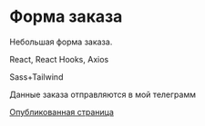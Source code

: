 # Форма заказа
Небольшая форма заказа.

React, React Hooks, Axios

Sass+Tailwind

Данные заказа отправляются в мой телеграмм

[Опубликованная страница](https://kdvornichenko.github.io/some-order-form/)
